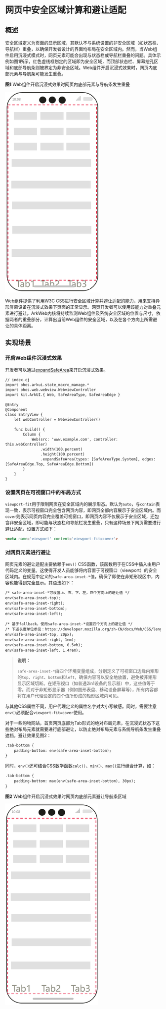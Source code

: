 # 网页中安全区域计算和避让适配

## 概述

安全区域定义为页面的显示区域，其默认不与系统设置的非安全区域（如状态栏、导航栏）重叠，以确保开发者设计的界面均布局在安全区域内。然而，当Web组件启用沉浸式模式时，网页元素可能会出现与状态栏或导航栏重叠的问题。具体示例如图1所示，红色虚线框划定的区域即为安全区域，而顶部状态栏、屏幕挖孔区域和底部导航条则被界定为非安全区域。Web组件开启沉浸式效果时，网页内底部元素与导航条可能发生重叠。

**图1** Web组件开启沉浸式效果时网页内底部元素与导航条发生重叠

![web-safe-area](figures/arkweb_safearea2.png)

Web组件提供了利用W3C CSS进行安全区域计算并避让适配的能力，用来支持异形屏幕设备在沉浸式效果下页面的正常显示。网页开发者可以使用该能力对重叠元素进行避让。ArkWeb内核将持续监测Web组件及系统安全区域的位置与尺寸，依据两者的重叠部分，计算出当前Web组件的安全区域，以及在各个方向上所需避让的具体距离。

## 实现场景

### 开启Web组件沉浸式效果

开发者可以通过[expandSafeArea](../../../reference/source_zh_cn/arkui-cj/cj-universal-attribute-expandsafearea.md#func-expandsafeareaarraysafeareatype-arraysafeareaedge)来开启沉浸式效果。

<!-- compile -->

```cangjie
// index.cj
import ohos.arkui.state_macro_manage.*
import ohos.web.webview.WebviewController
import kit.ArkUI.{ Web, SafeAreaType, SafeAreaEdge }

@Entry
@Component
class EntryView {
    let webController = WebviewController()

    func build() {
        Column {
            Web(src: 'www.example.com', controller: this.webController)
                .width(100.percent)
                .height(100.percent)
                .expandSafeArea(types: [SafeAreaType.System], edges: [SafeAreaEdge.Top, SafeAreaEdge.Bottom])
        }
    }
}
```

### 设置网页在可视窗口中的布局方式

`viewport-fit`用于限制网页在安全区域内的展示形态。默认为`auto`，与`contain`表现一致，表示可视窗口完全包含网页内容，即网页全部内容展示于安全区域内。而`cover`则表示网页内容完全覆盖可视窗口，即网页内容不仅展示于安全区域，还包含非安全区域，即可能与状态栏和导航栏发生重叠，只有这种场景下网页需要进行避让适配，设置方式如下：

```html
<meta name='viewport' content='viewport-fit=cover'>
```

### 对网页元素进行避让

网页元素的避让适配主要依赖于`env()` CSS函数，该函数用于在CSS中插入由用户代码定义的变量。这使得开发人员能够将内容置于可视窗口（viewport）的安全区域内。在规范中定义的`safe-area-inset-*`值，确保了即使在非矩形视区中，内容也能得到完全显示。其语法如下：

```html
/* safe-area-inset-*可设置上、右、下、左，四个方向上的避让值 */
env(safe-area-inset-top);
env(safe-area-inset-right);
env(safe-area-inset-bottom);
env(safe-area-inset-left);

/* 基于fallback，使用safe-area-inset-*设置四个方向上的避让值 */
/* 下述长度单位参见：https://developer.mozilla.org/zh-CN/docs/Web/CSS/length */
env(safe-area-inset-top, 20px);
env(safe-area-inset-right, 1em);
env(safe-area-inset-bottom, 0.5vh);
env(safe-area-inset-left, 1.4rem);
```

> **说明：**
>
> `safe-area-inset-*`由四个环境变量组成，分别定义了可视窗口边缘内矩形的`top`、`right`、`bottom`和`left`，确保内容可以安全地放置，避免被非矩形显示区域切断。在矩形视口（如普通2in1设备的显示器）中，这些值等于零。而对于非矩形显示器（例如圆形表盘、移动设备屏幕等），所有内容都将在用户代理设定的四个值所形成的矩形区域内可见。

与其他CSS属性不同，用户代理定义的属性名字对大小写敏感。同时，需要注意`env()`必须配合`viewport-fit=cover`使用。

对于一些购物网站，首页网页底部为Tab形式的绝对布局元素，在沉浸式状态下这些绝对布局元素就需要进行底部避让，以防止绝对布局元素与系统导航条发生重叠遮挡，避让效果见图2：

```html
.tab-bottom {
    padding-bottom: env(safe-area-inset-bottom);
}
```

同时，`env()`还可结合CSS数学函数`calc()`、`min()`、`max()`进行组合计算，如：

```html
.tab-bottom {
    padding-bottom: max(env(safe-area-inset-bottom), 30px);
}
```

**图2** Web组件开启沉浸式效果时网页内底部元素避让导航条区域

![web-safe-area](figures/arkweb_safearea1.png)
